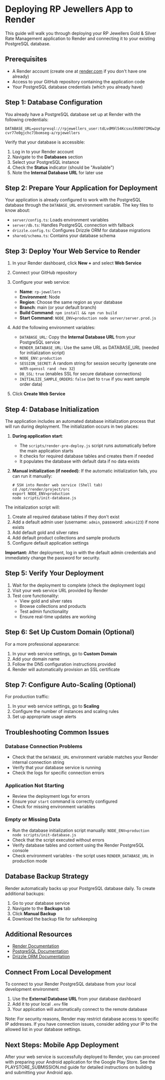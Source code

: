 # Deploying RP Jewellers App to Render

This guide will walk you through deploying your RP Jewellers Gold & Silver Rate Management application to Render and connecting it to your existing PostgreSQL database.

## Prerequisites

- A Render account (create one at [render.com](https://render.com) if you don't have one already)
- Access to your GitHub repository containing the application code
- Your PostgreSQL database credentials (which you already have)

## Step 1: Database Configuration

You already have a PostgreSQL database set up at Render with the following credentials:
```
DATABASE_URL=postgresql://rpjewellers_user:tdLvdM9l54KcsxulRXR07IMGw2g6skAO@dpg-cvr77e0gjchc73bomseg-a/rpjewellers
```

Verify that your database is accessible:
1. Log in to your Render account
2. Navigate to the **Databases** section
3. Select your PostgreSQL instance
4. Check the **Status** indicator (should be "Available")
5. Note the **Internal Database URL** for later use

## Step 2: Prepare Your Application for Deployment

Your application is already configured to work with the PostgreSQL database through the `DATABASE_URL` environment variable. The key files to know about:

- `server/config.ts`: Loads environment variables
- `server/db.ts`: Handles PostgreSQL connection with fallback
- `drizzle.config.ts`: Configures Drizzle ORM for database migrations
- `shared/schema.ts`: Contains your database schema

## Step 3: Deploy Your Web Service to Render

1. In your Render dashboard, click **New +** and select **Web Service**
2. Connect your GitHub repository
3. Configure your web service:
   - **Name**: `rp-jewellers` 
   - **Environment**: Node
   - **Region**: Choose the same region as your database
   - **Branch**: main (or your default branch)
   - **Build Command**: `npm install && npm run build`
   - **Start Command**: `NODE_ENV=production node server/server.prod.js`

4. Add the following environment variables:
   - `DATABASE_URL`: Copy the **Internal Database URL** from your PostgreSQL service
   - `RENDER_DATABASE_URL`: Use the same URL as DATABASE_URL (needed for initialization script)
   - `NODE_ENV`: `production`
   - `SESSION_SECRET`: A random string for session security (generate one with `openssl rand -hex 32`)
   - `DB_SSL`: `true` (enables SSL for secure database connections)
   - `INITIALIZE_SAMPLE_ORDERS`: `false` (set to `true` if you want sample order data)

5. Click **Create Web Service**

## Step 4: Database Initialization

The application includes an automated database initialization process that will run during deployment. The initialization occurs in two places:

1. **During application start**: 
   - The `scripts/render-pre-deploy.js` script runs automatically before the main application starts
   - It checks for required database tables and creates them if needed
   - It populates the database with default data if no data exists

2. **Manual initialization (if needed)**:
   If the automatic initialization fails, you can run it manually:
   ```
   # SSH into Render web service (Shell tab)
   cd /opt/render/project/src
   export NODE_ENV=production 
   node scripts/init-database.js
   ```

The initialization script will:
1. Create all required database tables if they don't exist
2. Add a default admin user (username: `admin`, password: `admin123`) if none exists
3. Add default gold and silver rates
4. Add default product collections and sample products
5. Configure default application settings

**Important:** After deployment, log in with the default admin credentials and immediately change the password for security.

## Step 5: Verify Your Deployment

1. Wait for the deployment to complete (check the deployment logs)
2. Visit your web service URL provided by Render
3. Test core functionality:
   - View gold and silver rates
   - Browse collections and products
   - Test admin functionality
   - Ensure real-time updates are working

## Step 6: Set Up Custom Domain (Optional)

For a more professional appearance:

1. In your web service settings, go to **Custom Domain**
2. Add your domain name
3. Follow the DNS configuration instructions provided
4. Render will automatically provision an SSL certificate

## Step 7: Configure Auto-Scaling (Optional)

For production traffic:

1. In your web service settings, go to **Scaling**
2. Configure the number of instances and scaling rules
3. Set up appropriate usage alerts

## Troubleshooting Common Issues

### Database Connection Problems
- Check that the `DATABASE_URL` environment variable matches your Render internal connection string
- Verify that your database service is running
- Check the logs for specific connection errors

### Application Not Starting
- Review the deployment logs for errors
- Ensure your `start` command is correctly configured
- Check for missing environment variables

### Empty or Missing Data
- Run the database initialization script manually: `NODE_ENV=production node scripts/init-database.js`
- Check that the script executed without errors
- Verify database tables and content using the Render PostgreSQL console
- Check environment variables - the script uses `RENDER_DATABASE_URL` in production mode

## Database Backup Strategy

Render automatically backs up your PostgreSQL database daily. To create additional backups:

1. Go to your database service
2. Navigate to the **Backups** tab
3. Click **Manual Backup**
4. Download the backup file for safekeeping

## Additional Resources

- [Render Documentation](https://render.com/docs)
- [PostgreSQL Documentation](https://www.postgresql.org/docs/)
- [Drizzle ORM Documentation](https://orm.drizzle.team/docs/overview)

## Connect From Local Development

To connect to your Render PostgreSQL database from your local development environment:

1. Use the **External Database URL** from your database dashboard
2. Add it to your local `.env` file
3. Your application will automatically connect to the remote database

Note: For security reasons, Render may restrict database access to specific IP addresses. If you have connection issues, consider adding your IP to the allowed list in your database settings.

## Next Steps: Mobile App Deployment

After your web service is successfully deployed to Render, you can proceed with preparing your Android application for the Google Play Store. See the PLAYSTORE_SUBMISSION.md guide for detailed instructions on building and submitting your Android app.